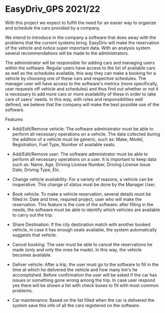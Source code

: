 # EasyDriv_GPS 2021/22
With this project we expect to fulfill the need for an easier way to organize and schedule the cars provided by a company. 

We intend to introduce in the company a software that does away with the problems that the current systems bring. EasyDriv will make the reservation of the vehicle and notice super important data. With an analysis system several recommendations will be made to the administrators.

The administrator will be responsible for adding cars and managing users within the software. Regular users have access to the list of available cars as well as the schedules available, this way they can make a booking for a vehicle by choosing one of these cars and respective schedules. The manager user will have access to the software's metrics (more specifically, user requests off vehicle and schedules) and thus find out whether or not it is necessary to add more cars or more availability of these in order to take care of users' needs. In this way, with roles and responsibilities well defined, we believe that the company will make the best possible use of the software. 

Features

- Add/Edit/Remove vehicle: The software administrator must be able to perform all necessary operations on a vehicle. The data collected during the addition of a vehicle must be generic, such as: Make, Model, Registration, Fuel Type, Number of available seats. 

- Add/Edit/Remove user: The software administrator must be able to perform all necessary operations on a user. It is important to keep data such as: Name, Age, Driving License Number, Driving License Issue Date, Driving Type, Etc. 

- Change vehicle availability: For a variety of reasons, a vehicle can be inoperative. This change of status must be done by the Manager User. 

- Book vehicle: To make a vehicle reservation, several details must be filled in: Date and time, required project, user who will make the reservation. This feature is the core of the software: after filling in the needs, the software must be able to identify which vehicles are available to carry out the trip. 

- Share Destination: If the city destination match with another booked vehicle, in case it has enough seats available, the system automatically suggests that vehicle. 

- Cancel booking: The user must be able to cancel the reservations he made (only and only the ones he made). In this way, the vehicle becomes available. 

- Deliver vehicle: After a trip, the user must go to the software to fill in the time at which he delivered the vehicle and how many km's he accomplished. Before confirmation the user will be asked if the car has issues or something gone wrong among the trip. In case user respond yes there will be shown a list with check boxes to fill with most common problems. 

- Car maintenance: Based on the list filled when the car is delivered the system save this info of all the cars registered on the software. 
